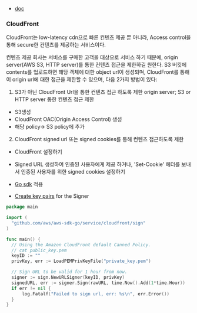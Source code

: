 
- [doc](https://docs.aws.amazon.com/AmazonCloudFront/latest/DeveloperGuide/private-content-overview.html)

### CloudFront

CloudFront는 low-latency cdn으로 빠른 컨텐츠 제공 뿐 아니라, Access control을 통해 secure한 컨텐츠를 제공하는 서비스이다.

컨텐츠 제공 회사는 서비스를 구매한 고객을 대상으로 서비스 하기 때문에,
origin server(AWS S3, HTTP server)를 통한 컨텐츠 접근을 제한하길 원한다.
S3 버킷에 contents를 업로드하면 해당 객체에 대한 object url이 생성되며,
CloudFront를 통해 이 origin url에 대한 접근을 제한할 수 있으며, 다음 2가지 방법이 있다:

1. S3가 아닌 CloudFront Url을 통한 컨텐츠 접근 하도록 제한
  origin server; S3 or HTTP server 통한 컨텐츠 접근 제한

- S3생성
- CloudFront OAC(Origin Access Control) 생성
- 해당 policy-> S3 policy에 추가


2. CloudFront signed url 또는 signed cookies를 통해 컨텐츠 접근하도록 제한

- CloudFront 설정하기
- Signed URL 생성하여 인증된 사용자에게 제공 하거나, 'Set-Cookie' 헤더를 보내서 인증된 사용자를 위한 signed cookies 설정하기

- [Go sdk](https://docs.aws.amazon.com/sdk-for-go/api/service/cloudfront/sign/) 적용

- [Create key pairs](https://docs.aws.amazon.com/AmazonCloudFront/latest/DeveloperGuide/private-content-trusted-signers.html#private-content-creating-cloudfront-key-pairs) for the Signer


```go
package main

import (
  "github.com/aws/aws-sdk-go/service/cloudfront/sign"
)

func main() {
  // Using the Amazon CloudFront default Canned Policy.
  // cat public_key.pem
  keyID := ""
  privKey, err := LoadPEMPrivKeyFile("private_key.pem")

  // Sign URL to be valid for 1 hour from now.
  signer := sign.NewURLSigner(keyID, privKey)
  signedURL, err := signer.Sign(rawURL, time.Now().Add(1*time.Hour))
  if err != nil {
      log.Fatalf("Failed to sign url, err: %s\n", err.Error())
  }
}
```



